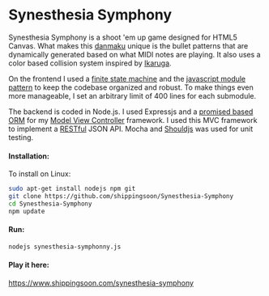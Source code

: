 Synesthesia Symphony
====================

Synesthesia Symphony is a shoot 'em up game designed for HTML5 Canvas. What makes this <a href="https://en.wikipedia.org/wiki/Shoot_%27em_up#Types" target="_blank">danmaku</a> unique is the bullet patterns that are dynamically generated based on what MIDI notes are playing. It also uses a color based collision system inspired by <a href="https://en.wikipedia.org/wiki/Ikaruga" target="_blank">Ikaruga</a>. 

On the frontend I used a <a href="https://github.com/shippingsoon/Finite-State-Machine" target="_blank">finite state machine</a> and the <a href="http://www.adequatelygood.com/JavaScript-Module-Pattern-In-Depth.html" target="_blank">javascript module pattern</a> to keep the codebase organized and robust. To make things even more manageable, I set an arbitrary limit of 400 lines for each submodule.

The backend is coded in Node.js. I used Expressjs and a <a href="http://docs.sequelizejs.com/en/latest/">promised based ORM</a> for my <a href="https://en.wikipedia.org/wiki/Model%E2%80%93view%E2%80%93controller">Model View Controller</a> framework. I used this MVC framework to implement a <a href="https://en.wikipedia.org/wiki/Representational_state_transfer">RESTful</a> JSON API. Mocha and <a href="https://github.com/shouldjs/should.js">Shouldjs</a> was used for unit testing.

#### Installation:

To install on Linux:<br/>
```sh
sudo apt-get install nodejs npm git
git clone https://github.com/shippingsoon/Synesthesia-Symphony
cd Synesthesia-Symphony
npm update
```
#### Run:

```sh
nodejs synesthesia-symphonny.js
```

#### Play it here:
<a href="https://www.shippingsoon.com/synesthesia-symphony" target="_blank">https://www.shippingsoon.com/synesthesia-symphony</a>
